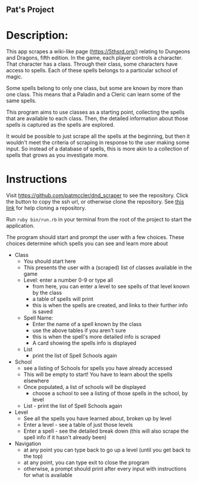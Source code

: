 ## Pat's Project

# Description:
This app scrapes a wiki-like page (https://5thsrd.org/) relating to Dungeons and Dragons, fifth edition. In the game, each player controls a character. That character has a class. Through their class, some characters have access to spells. Each of these spells belongs to a particular school of magic.

Some spells belong to only one class, but some are known by more than one class. This means that a Paladin and a Cleric can learn some of the same spells.

This program aims to use classes as a starting point, collecting the spells that are available to each class. Then, the detailed information about those spells is captured as the spells are explored.

It would be possible to just scrape all the spells at the beginning, but then it wouldn't meet the criteria of scraping in response to the user making some input.
So instead of a database of spells, this is more akin to a collection of spells that grows as you investigate more.


# Instructions
Visit https://github.com/patmccler/dnd_scraper to see the repository.
Click the button to copy the ssh url, or otherwise clone the repository.
See [this link](https://help.github.com/en/github/creating-cloning-and-archiving-repositories/cloning-a-repository) for help cloning a repository.

Run `ruby bin/run.rb` in your terminal from the root of the project to start the application.

The program should start and prompt the user with a few choices. These choices determine which spells you can see and learn more about
- Class
    - You should start here
    - This presents the user with a (scraped) list of classes available in the game
  - Level: enter a number 0-9 or type all
    - from here, you can enter a level to see spells of that level known by the class
    - a table of spells will print
    - this is when the spells are created, and links to their further info is saved
  - Spell Name:
    - Enter the name of a spell known by the class
    - use the above tables if you aren't sure
    - this is when the spell's more detailed info is scraped
    - A card showing the spells info is displayed
  - List
    - print the list of Spell Schools again
- School
  - see a listing of Schools for spells you have already accessed
  - This will be empty to start! You have to learn about the spells elsewhere
  - Once populated, a list of schools will be displayed
    - choose a school to see a listing of those spells in the school, by level
  - List - print the list of Spell Schools again
- Level
  - See all the spells you have learned about, broken up by level
  - Enter a level - see a table of just those levels
  - Enter a spell - see the detailed break down
    (this will also scrape the spell info if it hasn't already been)
- Navigation
  - at any point you can type back to go up a level (until you get back to the top)
  - at any point, you can type exit to close the program
  - otherwise, a prompt should print after every input with instructions for what is available
